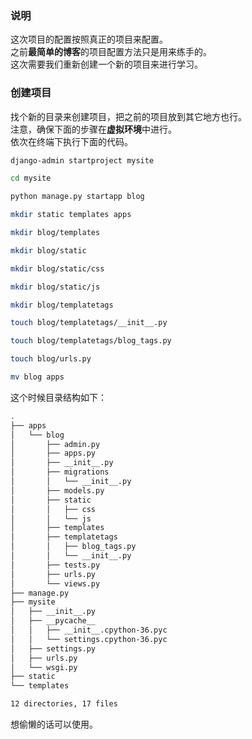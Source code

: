 ### 说明  
这次项目的配置按照真正的项目来配置。  
之前**最简单的博客**的项目配置方法只是用来练手的。  
这次需要我们重新创建一个新的项目来进行学习。  
### 创建项目  
找个新的目录来创建项目，把之前的项目放到其它地方也行。   
注意，确保下面的步骤在**虚拟环境**中进行。  
依次在终端下执行下面的代码。  
```bash
django-admin startproject mysite

cd mysite

python manage.py startapp blog

mkdir static templates apps

mkdir blog/templates

mkdir blog/static   

mkdir blog/static/css

mkdir blog/static/js

mkdir blog/templatetags

touch blog/templatetags/__init__.py

touch blog/templatetags/blog_tags.py

touch blog/urls.py                  

mv blog apps
```
这个时候目录结构如下：
```bash
.
├── apps
│   └── blog
│       ├── admin.py
│       ├── apps.py
│       ├── __init__.py
│       ├── migrations
│       │   └── __init__.py
│       ├── models.py
│       ├── static
│       │   ├── css
│       │   └── js
│       ├── templates
│       ├── templatetags
│       │   ├── blog_tags.py
│       │   └── __init__.py
│       ├── tests.py
│       ├── urls.py
│       └── views.py
├── manage.py
├── mysite
│   ├── __init__.py
│   ├── __pycache__
│   │   ├── __init__.cpython-36.pyc
│   │   └── settings.cpython-36.pyc
│   ├── settings.py
│   ├── urls.py
│   └── wsgi.py
├── static
└── templates

12 directories, 17 files

```  
想偷懒的话可以使用。  
